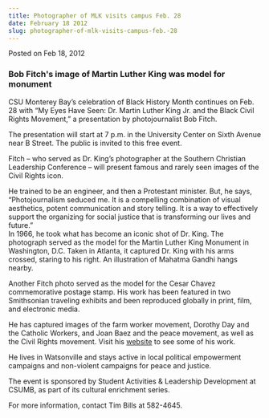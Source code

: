 ```yaml
---
title: Photographer of MLK visits campus Feb. 28
date: February 18 2012
slug: photographer-of-mlk-visits-campus-feb.-28
---
```


 



<span class="date">Posted on Feb 18, 2012    </span>
<h3>Bob Fitch&apos;s image of Martin Luther King was model for
monument</h3>
<p>CSU Monterey Bay&#x2019;s celebration of Black History Month continues
on Feb. 28 with &#x201C;My Eyes Have Seen: Dr. Martin Luther King Jr. and
the Black Civil Rights Movement,&#x201D; a presentation by photojournalist
Bob Fitch.</p>
<p>The presentation will start at 7 p.m. in the University Center
on Sixth Avenue near B Street. The public is invited to this free
event.</p>
<p>Fitch &#x2013; who served as Dr. King&#x2019;s photographer at the Southern
Christian Leadership Conference &#x2013; will present famous and rarely
seen images of the Civil Rights icon.</p>
<p>He trained to be an engineer, and then a Protestant minister.
But, he says, &#x201C;Photojournalism seduced me. It is a compelling
combination of visual aesthetics, potent communication and story
telling. It is a way to effectively support the organizing for
social justice that is transforming our lives and future.&#x201D;<br>
In 1966, he took what has become an iconic shot of Dr. King. The
photograph served as the model for the Martin Luther King Monument
in Washington, D.C. Taken in Atlanta, it captured Dr. King with his
arms crossed, staring to his right. An illustration of Mahatma
Gandhi hangs nearby.</br></p>
<p>Another Fitch photo served as the model for the Cesar Chavez
commemorative postage stamp. His work has been featured in two
Smithsonian traveling exhibits and been reproduced globally in
print, film, and electronic media.</p>
<p>He has captured images of the farm worker movement, Dorothy Day
and the Catholic Workers, and Joan Baez and the peace movement, as
well as the Civil Rights movement. Visit his <a href="https://bobfitchphoto.com" rel="nofollow">website</a>&#xA0;to see
some of his work.</p>
<p>He lives in Watsonville and stays active in local political
empowerment campaigns and non-violent campaigns for peace and
justice.</p>
<p>The event is sponsored by Student Activities &amp; Leadership
Development at CSUMB, as part of its cultural enrichment
series.</p>
<p>For more information, contact Tim Bills at 582-4645.</p>





```
